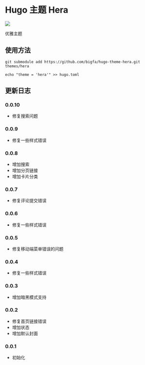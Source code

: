 # Hugo 主题 Hera

![](https://static.fatesinger.com/2024/12/2u80bhyxkmru4o9j.png)

优雅主题

## 使用方法

```
git submodule add https://github.com/bigfa/hugo-theme-hera.git themes/hera

echo "theme = 'hera'" >> hugo.toml
```

## 更新日志

### 0.0.10

-   修复搜索问题

### 0.0.9

-   修复一些样式错误

### 0.0.8

-   增加搜索
-   增加分页链接
-   增加卡片分类

### 0.0.7

-   修复评论提交错误

### 0.0.6

-   修复一些样式错误

### 0.0.5

-   修复移动端菜单错误的问题

### 0.0.4

-   修复一些样式错误

### 0.0.3

-   增加暗黑模式支持

### 0.0.2

-   修复首页链接错误
-   增加状态
-   增加默认封面

### 0.0.1

-   初始化
